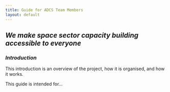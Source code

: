 ```yaml
---
title: Guide for ADCS Team Members
layout: default
---
```


## *We make space sector capacity building accessible to everyone*


### *Introduction*

This introduction is an overview of the project, how it is organised, and how it works.

This guide is intended for...